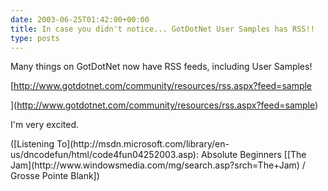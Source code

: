 ```yaml
---
date: 2003-06-25T01:42:00+00:00
title: In case you didn't notice... GotDotNet User Samples has RSS!!
type: posts
---
```

Many things on GotDotNet now have RSS feeds, including User Samples!

[http://www.gotdotnet.com/community/resources/rss.aspx?feed=sample

](http://www.gotdotnet.com/community/resources/rss.aspx?feed=sample)

I'm very excited.

<div class="media">
  ([Listening To](http://msdn.microsoft.com/library/en-us/dncodefun/html/code4fun04252003.asp): Absolute Beginners [[The Jam](http://www.windowsmedia.com/mg/search.asp?srch=The+Jam) / Grosse Pointe Blank])
</div>
